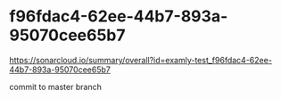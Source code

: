 # f96fdac4-62ee-44b7-893a-95070cee65b7
https://sonarcloud.io/summary/overall?id=examly-test_f96fdac4-62ee-44b7-893a-95070cee65b7

commit to master branch